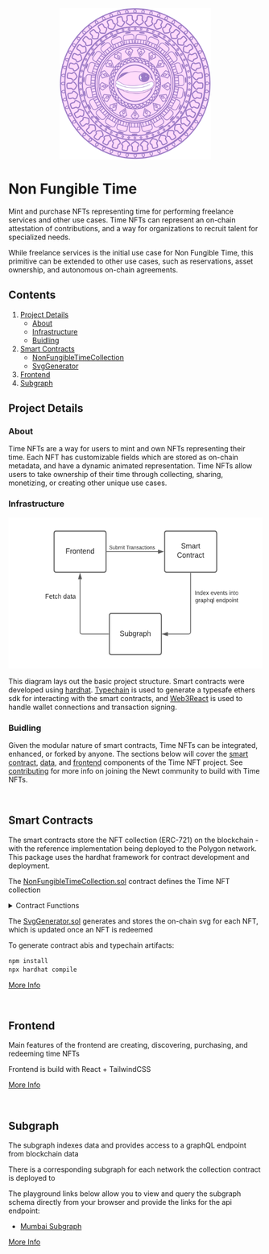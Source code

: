 <p align="center">
    <img src="newt_mayan.svg" width="300" height="300" >
<p>

# Non Fungible Time

Mint and purchase NFTs representing time for performing freelance services and other use cases. Time NFTs can represent an on-chain attestation of contributions, and a way for organizations to recruit talent for specialized needs.

While freelance services is the initial use case for Non Fungible Time, this primitive can be extended to other use cases, such as reservations, asset ownership, and autonomous on-chain agreements.

## Contents

1. [Project Details](#about)
   - [About](#project-description)
   - [Infrastructure](#infrastructure)
   - [Buidling](#buidling)
2. [Smart Contracts](#smart-contracts)
   - [NonFungibleTimeCollection](#NonFungibleTimeCollection)
   - [SvgGenerator](#svgGenerator)
3. [Frontend](#frontend)
4. [Subgraph](#subgraph)

## Project Details

### About

Time NFTs are a way for users to mint and own NFTs representing their time. Each NFT has customizable fields which are stored as on-chain metadata, and have a dynamic animated representation. Time NFTs allow users to take ownership of their time through collecting, sharing, monetizing, or creating other unique use cases.

### Infrastructure

<p align="center">
    <img src="circle_of_life.png" width="550" height="300" >
<p>

This diagram lays out the basic project structure. Smart contracts were developed using [hardhat](https://github.com/nomiclabs/hardhat). [Typechain](https://github.com/dethcrypto/TypeChain) is used to generate a typesafe ethers sdk for interacting with the smart contracts, and [Web3React](https://github.com/NoahZinsmeister/web3-react) is used to handle wallet connections and transaction signing.

### Buidling

Given the modular nature of smart contracts, Time NFTs can be integrated, enhanced, or forked by anyone. The sections below will cover the [smart contract](#smart-contract), [data](#subgraph), and [frontend](#frontend) components of the Time NFT project. See [contributing](CONTRIBUTING.md) for more info on joining the Newt community to build with Time NFTs.

<br />

## Smart Contracts

The smart contracts store the NFT collection (ERC-721) on the blockchain - with the reference implementation being deployed to the Polygon network. This package uses the hardhat framework for contract development and deployment.

The [NonFungibleTimeCollection.sol](https://github.com/WeAreNewt/NonFungibleTime/blob/main/packages/contracts/contracts/NonFungibleTimeCollection.sol) contract defines the Time NFT collection

<details>
<summary>Contract Functions</summary>

#### mint()

**`function mint(string memory name, string memory description, string memory work, uint256 availabilityFrom, uint256 availabilityTo, uint256 duration, uint256 royaltyBasisPoints)`**

Mints a new token with the given parameters.

|      Parameter Name      |  Type   |                                     Description                                     |
| :----------------------: | :-----: | :---------------------------------------------------------------------------------: |
|        **`name`**        | string  |                            Name of the NFT being minted.                            |
|    **`description`**     | string  |                        Description of the NFT being minted.                         |
|      **`category`**      | string  |         Category of service that will be completed by the NFT being minted          |
|  **`availabilityFrom`**  | uint256 |  Unix timestamp indicating start of availability. Zero if there is no lower bound.  |
|   **`availabilityTo`**   | uint256 |   Unix timestamp indicating end of availability. Zero if there is no upper bound.   |
|      **`duration`**      | uint256 |    The total time tokenized within the availability range. Measured in seconds.     |
| **`royaltyBasisPoints`** | uint256 | The royalty percentage measured in basis points. Each basis point represents 0.01%. |

| Returns |  Type   |      Description      |
| :-----: | :-----: | :-------------------: |
|    0    | uint256 | tokenId of minted NFT |

#### buyToken()

**`function buyToken(uint256 tokenId)`**

Purchases token based on the provided tokenID.

| Parameter Name | Type    | Description                             |
| -------------- | ------- | --------------------------------------- |
| **`tokenId`**  | uint256 | The tokenID of the NFT being purchased. |

#### changeTokenBuyingConditions()

**`function changeTokenBuyingConditions(uint256 tokenId, address currency, uint256 price, address allowedBuyer, bool forSale)`**

Changes the price and currency of the token with the provided tokenID.

|   Parameter Name   |  Type   |                                          Description                                          |
| :----------------: | :-----: | :-------------------------------------------------------------------------------------------: |
|   **`tokenId`**    | uint256 |                                TokenID of the NFT being sold.                                 |
|   **`currency`**   | address | Address of the ERC-20 currency to be used for payment. Use address(0) to set native currency. |
|    **`price`**     | uint256 |                                 Price of the NFT being sold.                                  |
|   **`forSale`**    |  bool   |                        Boolean indicating whether the NFT is for sale.                        |
| **`allowedBuyer`** | address |  Address of the buyer to avoid frontruns. Use address(0) to enable everyone to buy the NFT.   |

#### redeem()

**`function redeem(uint256 tokenId)`**

Redeems the token with the provided tokenID.

| Parameter Name |  Type   |            Description             |
| :------------: | :-----: | :--------------------------------: |
| **`tokenId`**  | uint256 | TokenID of the NFT being redeemed. |

#### toggleCurrencyAllowance()

**`function toggleCurrencyAllowance(address currency)`**

Toggle for the allowance of the given currency (ERC-20) as a payment token. Can only called by contract owner.

| Parameter Name |  Type   |                               Description                               |
| :------------: | :-----: | :---------------------------------------------------------------------: |
| **`currency`** | address | The address of the ERC-20 currency. Use address(0) for native currency. |

#### tokenURI()

**`function tokenURI(uint256 tokenId)`**

Returns the URI (on-chain SVG) of the token with the provided tokenID

| Parameter Name |  Type   |       Description       |
| :------------: | :-----: | :---------------------: |
| **`tokenId`**  | uint256 | The tokenID of the NFT. |

#### tokens()

**`function tokena(uint256 tokenId)`**

Returns token object for a specified

| Parameter Name |  Type   |       Description       |
| :------------: | :-----: | :---------------------: |
| **`tokenId`**  | uint256 | The tokenID of the NFT. |

| Returns |  T ype  |                                                    Description                                                    |
| :-----: | :-----: | :---------------------------------------------------------------------------------------------------------------: |
|    0    | uint256 |                Unix timestamp indicating start of availability. Zero if does not have lower bound.                |
|    1    | uint256 |                 Unix timestamp indicating end of availability. Zero if does not have upper bound.                 |
|    2    | uint256 |          The actual quantity of time you are tokenizing inside availability range. Measured in seconds.           |
|    3    | uint256 |                                   Price to purchase NFT, in `currency` decimals                                   |
|    4    | uint256 |                The royalty percentage measured in basis points. Each basis point represents 0.01%.                |
|    5    | address |                                           The address of token minter.                                            |
|    6    | address |                          The address which receives royalty payout from secondary sales.                          |
|    7    | address |                The address of payment toke. Use address(0) for native currency (ETH, MATIC, etc.).                |
|    8    | address | Address approved to purchase this NFT if reserved for a single buyer. address(0) enables everyone to buy the NFT. |
|    9    |  bool   |                             A boolean representing if the token was redeemed or not.                              |
|   10    |  bool   |                                A boolean indicating if the NFT is for sale or not.                                |
|   11    | string  |                                                 Name of the NFT.                                                  |
|   12    | string  |                                              Description of the NFT.                                              |
|   13    | string  |                           Category label, defines the type of service being tokenized.                            |

</details>

The [SvgGenerator.sol](https://github.com/WeAreNewt/NonFungibleTime/blob/main/packages/contracts/contracts/SvgGenerator.sol) generates and stores the on-chain svg for each NFT, which is updated once an NFT is redeemed

To generate contract abis and typechain artifacts:

```sh
npm install
npx hardhat compile
```

[More Info](https://github.com/WeAreNewt/NonFungibleTime/blob/main/packages/contracts/README.md)

<br />

## Frontend

Main features of the frontend are creating, discovering, purchasing, and redeeming time NFTs

Frontend is build with React + TailwindCSS

[More Info](https://github.com/WeAreNewt/NonFungibleTime/blob/main/packages/frontend/README.md)

<br />

## Subgraph

The subgraph indexes data and provides access to a graphQL endpoint from blockchain data

There is a corresponding subgraph for each network the collection contract is deployed to

The playground links below allow you to view and query the subgraph schema directly from your browser and provide the links for the api endpoint:

- [Mumbai Subgraph](https://thegraph.com/hosted-service/subgraph/wearenewt/non-fungible-time-mumbai)

[More Info](https://github.com/WeAreNewt/NonFungibleTime/blob/main/packages/subgraph/README.md)
